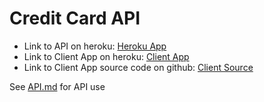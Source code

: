 # Credit Card API
* Link to API on heroku: [Heroku App](https://appropriate-credit1card2api3.herokuapp.com/)
* Link to Client App on heroku: [Client App](https://o-captain-my-captain.herokuapp.com/)
* Link to Client App source code on github: [Client Source](https://github.com/christopher-jkr/creditcard/)

See [API.md](views/API.md) for API use
